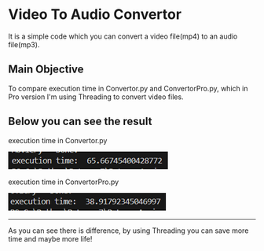 # Video To Audio Convertor

It is a simple code which you can convert a video file(mp4) to an audio file(mp3).

## Main Objective
To compare execution time in Convertor.py and ConvertorPro.py, which in Pro version I'm using Threading to convert video files.

Below you can see the result
---

execution time in Convertor.py

![image](pics/1.png)

execution time in ConvertorPro.py

![image](pics/2.png)

---

As you can see there is difference, by using Threading you can save more time and maybe more life!
